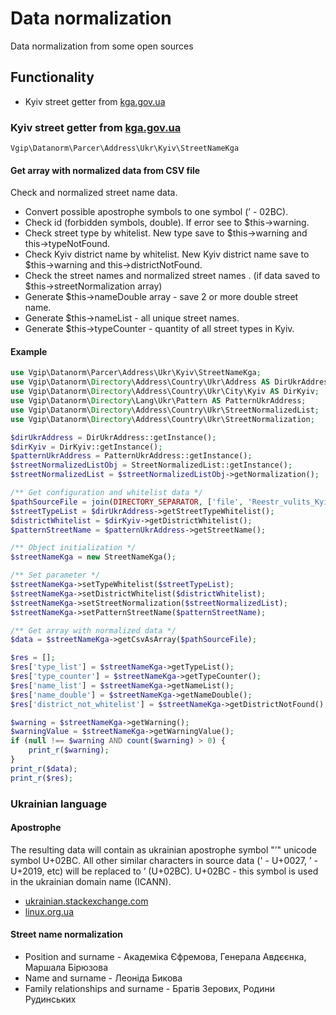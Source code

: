 # Data normalization

Data normalization from some open sources

## Functionality
- Kyiv street getter from [kga.gov.ua](https://kga.gov.ua/ofitsijni-dokumenti/11-ofitsijni-dokumenti/1261-reestr-vulits-mista-kieva)


### Kyiv street getter from [kga.gov.ua](https://kga.gov.ua/ofitsijni-dokumenti/11-ofitsijni-dokumenti/1261-reestr-vulits-mista-kieva)
    Vgip\Datanorm\Parcer\Address\Ukr\Kyiv\StreetNameKga

#### Get array with normalized data from CSV file
Check and normalized street name data.
 - Convert possible apostrophe symbols to one symbol (ʼ - 02BC).
 - Check id (forbidden symbols, double). If error see to $this->warning.
 - Check street type by whitelist. 
   New type save to $this->warning and this->typeNotFound.
 - Check Kyiv district name by whitelist.
   New Kyiv district name save to $this->warning and this->districtNotFound.
 - Check the street names and normalized street names .
   (if data saved to $this->streetNormalization array)
 - Generate $this->nameDouble array - save 2 or more double street name.
 - Generate $this->nameList - all unique street names.
 - Generate $this->typeCounter - quantity of all street types in Kyiv.

#### Example
```php
use Vgip\Datanorm\Parcer\Address\Ukr\Kyiv\StreetNameKga;
use Vgip\Datanorm\Directory\Address\Country\Ukr\Address AS DirUkrAddress;
use Vgip\Datanorm\Directory\Address\Country\Ukr\City\Kyiv AS DirKyiv;
use Vgip\Datanorm\Directory\Lang\Ukr\Pattern AS PatternUkrAddress;
use Vgip\Datanorm\Directory\Address\Country\Ukr\StreetNormalizedList;
use Vgip\Datanorm\Directory\Address\Country\Ukr\StreetNormalization;

$dirUkrAddress = DirUkrAddress::getInstance();
$dirKyiv = DirKyiv::getInstance();
$patternUkrAddress = PatternUkrAddress::getInstance();
$streetNormalizedListObj = StreetNormalizedList::getInstance();
$streetNormalizedList = $streetNormalizedListObj->getNormalization();

/** Get configuration and whitelist data */
$pathSourceFile = join(DIRECTORY_SEPARATOR, ['file', 'Reestr_vulits_Kyiva_2020_10_25.csv']);
$streetTypeList = $dirUkrAddress->getStreetTypeWhitelist();
$districtWhitelist = $dirKyiv->getDistrictWhitelist();
$patternStreetName = $patternUkrAddress->getStreetName();

/** Object initialization */
$streetNameKga = new StreetNameKga();

/** Set parameter */
$streetNameKga->setTypeWhitelist($streetTypeList);
$streetNameKga->setDistrictWhitelist($districtWhitelist);
$streetNameKga->setStreetNormalization($streetNormalizedList);
$streetNameKga->setPatternStreetName($patternStreetName);

/** Get array with normalized data */
$data = $streetNameKga->getCsvAsArray($pathSourceFile);

$res = [];
$res['type_list'] = $streetNameKga->getTypeList();
$res['type_counter'] = $streetNameKga->getTypeCounter();
$res['name_list'] = $streetNameKga->getNameList();
$res['name_double'] = $streetNameKga->getNameDouble();
$res['district_not_whitelist'] = $streetNameKga->getDistrictNotFound();

$warning = $streetNameKga->getWarning();
$warningValue = $streetNameKga->getWarningValue();
if (null !== $warning AND count($warning) > 0) {
    print_r($warning);
}
print_r($data);
print_r($res);
```
     



### Ukrainian language

#### Apostrophe

The resulting data will contain as ukrainian apostrophe symbol "ʼ" unicode symbol U+02BC. All other similar characters in source data (' - U+0027, ’ - U+2019, etc) will be replaced to ʼ (U+02BC).
U+02BC - this symbol is used in the ukrainian domain name (ICANN).
- [ukrainian.stackexchange.com](https://ukrainian.stackexchange.com/questions/40/%D0%AF%D0%BA%D0%B8%D0%B9-%D1%81%D0%B8%D0%BC%D0%B2%D0%BE%D0%BB-%D0%B2%D0%B8%D0%BA%D0%BE%D1%80%D0%B8%D1%81%D1%82%D0%BE%D0%B2%D1%83%D0%B2%D0%B0%D1%82%D0%B8-%D0%B4%D0%BB%D1%8F-%D0%BF%D0%BE%D0%B7%D0%BD%D0%B0%D1%87%D0%B5%D0%BD%D0%BD%D1%8F-%D0%B0%D0%BF%D0%BE%D1%81%D1%82%D1%80%D0%BE%D1%84%D0%B0-%D0%B2-%D0%B5%D0%BB%D0%B5%D0%BA%D1%82%D1%80%D0%BE%D0%BD%D0%BD%D0%B8%D1%85-%D1%82%D0%B5%D0%BA%D1%81%D1%82%D0%B0%D1%85-%D1%83%D0%BA%D1%80%D0%B0%D1%97)
- [linux.org.ua](https://linux.org.ua/index.php?PHPSESSID=5d41ee8e3412408b00269ca80d9f9c5b&topic=1223.300)

#### Street name normalization
- Position and surname - Академіка Єфремова, Генерала Авдєєнка, Маршала Бірюзова
- Name and surname - Леоніда Бикова
- Family relationships and surname - Братів Зерових, Родини Рудинських
